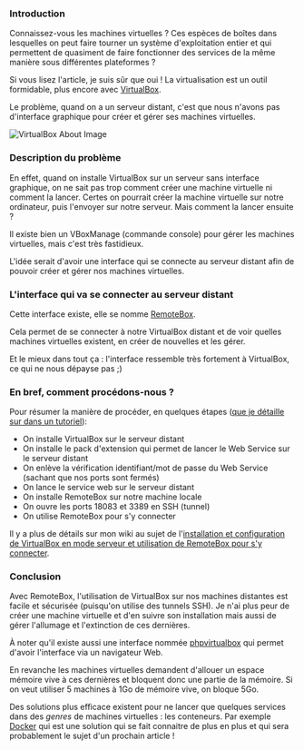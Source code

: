 ### Introduction

Connaissez-vous les machines virtuelles ? Ces espèces de boîtes dans lesquelles on peut faire tourner un système d'exploitation entier et qui permettent de quasiment de faire fonctionner des services de la même manière sous différentes plateformes ?

Si vous lisez l'article, je suis sûr que oui ! La virtualisation est un outil formidable, plus encore avec [VirtualBox](http://virtualbox.org "Se rendre sur la page officielle de VirtualBox").

Le problème, quand on a un serveur distant, c'est que nous n'avons pas d'interface graphique pour créer et gérer ses machines virtuelles.

![VirtualBox About Image](${BLOG_URL}/images/logiciels/virtualbox_ose.png "Image du 'à propos' de VirtualBox")

### Description du problème

En effet, quand on installe VirtualBox sur un serveur sans interface graphique, on ne sait pas trop comment créer une machine virtuelle ni comment la lancer. Certes on pourrait créer la machine virtuelle sur notre ordinateur, puis l'envoyer sur notre serveur. Mais comment la lancer ensuite ?

Il existe bien un VBoxManage (commande console) pour gérer les machines virtuelles, mais c'est très fastidieux.

L'idée serait d'avoir une interface qui se connecte au serveur distant afin de pouvoir créer et gérer nos machines virtuelles.

### L'interface qui va se connecter au serveur distant

Cette interface existe, elle se nomme [RemoteBox](http://remotebox.knobgoblin.org.uk/ "Aller sur le site officiel de RemoteBox").

Cela permet de se connecter à notre VirtualBox distant et de voir quelles machines virtuelles existent, en créer de nouvelles et les gérer.

Et le mieux dans tout ça : l'interface ressemble très fortement à VirtualBox, ce qui ne nous dépayse pas ;)

### En bref, comment procédons-nous ?

Pour résumer la manière de procéder, en quelques étapes ([que je détaille sur dans un tutoriel](https://olivier.dossmann.net/wiki/configurations/virtualbox/index "En savoir plus sur l'installation et la configuration de VirtualBox en mode webservice")): 

  * On installe VirtualBox sur le serveur distant
  * On installe le pack d'extension qui permet de lancer le Web Service sur le serveur distant
  * On enlève la vérification identifiant/mot de passe du Web Service (sachant que nos ports sont fermés)
  * On lance le service web sur le serveur distant
  * On installe RemoteBox sur notre machine locale
  * On ouvre les ports 18083 et 3389 en SSH (tunnel)
  * On utilise RemoteBox pour s'y connecter

Il y a plus de détails sur mon wiki au sujet de l'[installation et configuration de VirtualBox en mode serveur et utilisation de RemoteBox pour s'y connecter](https://olivier.dossmann.net/wiki/configurations/virtualbox/index "En savoir plus sur l'installation et la configuration de VirtualBox en mode webservice").

### Conclusion

Avec RemoteBox, l'utilisation de VirtualBox sur nos machines distantes est facile et sécurisée (puisqu'on utilise des tunnels SSH). Je n'ai plus peur de créer une machine virtuelle et d'en suivre son installation mais aussi de gérer l'allumage et l'extinction de ces dernières.

À noter qu'il existe aussi une interface nommée [phpvirtualbox](http://sourceforge.net/projects/phpvirtualbox/ "Découvrir le projet phpVirtualBox") qui permet d'avoir l'interface via un navigateur Web.

En revanche les machines virtuelles demandent d'allouer un espace mémoire vive à ces dernières et bloquent donc une partie de la mémoire. Si on veut utiliser 5 machines à 1Go de mémoire vive, on bloque 5Go.

Des solutions plus efficace existent pour ne lancer que quelques services dans des *genres* de machines virtuelles : les conteneurs. Par exemple [Docker](http://docker.io "Découvrir Docker") qui est une solution qui se fait connaitre de plus en plus et qui sera probablement le sujet d'un prochain article !
